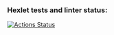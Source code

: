 ### Hexlet tests and linter status:
[![Actions Status](https://github.com/danilmitrofanov/frontend-project-44/actions/workflows/hexlet-check.yml/badge.svg)](https://github.com/danilmitrofanov/frontend-project-44/actions)